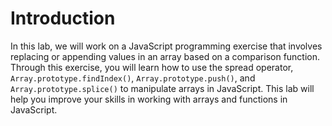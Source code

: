 # Introduction

In this lab, we will work on a JavaScript programming exercise that involves replacing or appending values in an array based on a comparison function. Through this exercise, you will learn how to use the spread operator, `Array.prototype.findIndex()`, `Array.prototype.push()`, and `Array.prototype.splice()` to manipulate arrays in JavaScript. This lab will help you improve your skills in working with arrays and functions in JavaScript.
